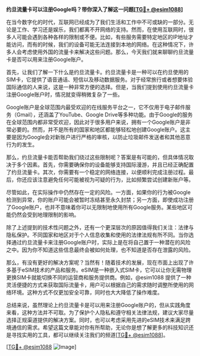 **约旦流量卡可以注册Google吗？带你深入了解这一问题[[TG💪+ @esim1088](https://t.me/s/esim1088)]**

在当今数字化的时代，互联网已经成为了我们生活和工作中不可或缺的一部分。无论是工作、学习还是娱乐，我们都离不开网络的支持。然而，在使用互联网时，很多人可能会遇到各种各样的限制或不便。比如，有些服务需要特定地区的IP地址才能访问，而有的时候，我们的设备可能无法连接到本地的网络。在这种情况下，许多人会考虑使用外国的流量卡来解决这些问题。那么，今天我们就来聊聊约旦流量卡是否可以用来注册Google账户。

首先，让我们了解一下什么是约旦流量卡。约旦流量卡是一种可以在约旦使用的SIM卡，它提供了语音通话、短信以及移动数据服务。对于经常旅行或者想要体验国际通信的人来说，这是一种非常方便的选择。但是，当我们提到使用约旦流量卡注册Google账户时，情况就变得稍微复杂了一些。

Google账户是全球范围内最受欢迎的在线服务平台之一，它不仅用于电子邮件服务（Gmail），还涵盖了YouTube、Google Drive等多种功能。由于Google的服务在全球范围内都非常受欢迎，因此对于很多用户来说，拥有一个Google账户是非常必要的。然而，并不是所有的国家和地区都能够轻松地创建Google账户。这主要是因为Google会对新账户进行严格的审核，以防止垃圾邮件发送者和其他恶意行为的发生。

那么，约旦流量卡能否帮助我们绕过这些限制呢？答案是有可能的，但具体情况取决于多个因素。首先，你需要确保你的设备能够支持国际漫游，并且已经正确配置了约旦流量卡。其次，你需要有一个稳定的网络连接，以便顺利完成注册过程。最后，你还应该注意避免任何可能被视为可疑的行为，比如频繁尝试创建新账户等。

尽管如此，在实际操作中仍然存在一定的风险。一方面，如果你的行为被Google检测到异常，你的账户可能会被暂时冻结甚至永久封禁；另一方面，即使成功注册了Google账户，也并不意味着你可以无限制地使用所有Google服务。某些地区可能仍然会受到地理限制的影响。

除了上述提到的技术性问题之外，还有一个更深层次的原因值得我们关注：法律与隐私保护。不同国家和地区对于个人信息收集和使用的法律法规有所不同。当你选择通过约旦流量卡来注册Google账户时，实际上是在将自己置于一种潜在的风险之中。因为你不知道这些信息最终会被如何处理，也不知道是否存在泄露的风险。

那么，有没有更好的解决方案呢？当然有！随着技术的发展，现在市面上出现了许多基于eSIM技术的产品和服务。eSIM是一种嵌入式SIM卡，它可以让你无需物理更换SIM卡就能切换不同的运营商和服务提供商。例如，@esim1088 提供了一种灵活便捷的方式来获取国际流量卡，用户可以根据自己的需求随时调整所使用的网络环境。这种方式不仅更加安全可靠，同时也大大降低了操作难度。

总结来说，虽然理论上约旦流量卡是可以用来注册Google账户的，但从实践角度来看，这种方法并不可取。为了保护个人隐私和遵守相关法律法规，建议大家尽量选择正规渠道提供的解决方案。同时，也可以考虑采用先进的eSIM技术来满足跨境通信的需求。希望这篇文章能对你有所帮助，无论你是想了解更多的科技知识还是寻找实用的工具，都可以继续关注我们的频道[[TG💪+ @esim1088](https://t.me/s/esim1088)]。

[[TG💪+ @esim1088](https://t.me/s/esim1088) ![Image](https://i.postimg.cc/4NQfJmqS/Snipaste-2025-05-13-00-14-12.png)]